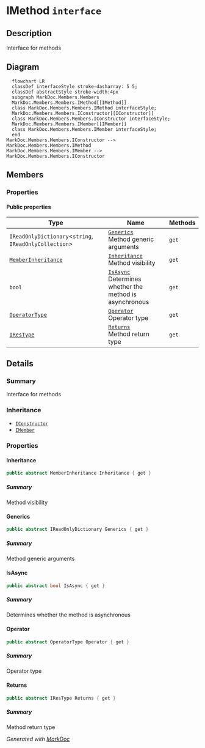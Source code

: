 # IMethod `interface`

## Description
Interface for methods

## Diagram
```mermaid
  flowchart LR
  classDef interfaceStyle stroke-dasharray: 5 5;
  classDef abstractStyle stroke-width:4px
  subgraph MarkDoc.Members.Members
  MarkDoc.Members.Members.IMethod[[IMethod]]
  class MarkDoc.Members.Members.IMethod interfaceStyle;
  MarkDoc.Members.Members.IConstructor[[IConstructor]]
  class MarkDoc.Members.Members.IConstructor interfaceStyle;
  MarkDoc.Members.Members.IMember[[IMember]]
  class MarkDoc.Members.Members.IMember interfaceStyle;
  end
MarkDoc.Members.Members.IConstructor --> MarkDoc.Members.Members.IMethod
MarkDoc.Members.Members.IMember --> MarkDoc.Members.Members.IConstructor
```

## Members
### Properties
#### Public  properties
| Type | Name | Methods |
| --- | --- | --- |
| `IReadOnlyDictionary`&lt;`string`, `IReadOnlyCollection`&gt; | [`Generics`](markdoc/members/members/IMethod.md#generics)<br>Method generic arguments | `get` |
| [`MemberInheritance`](../enums/MemberInheritance.md) | [`Inheritance`](markdoc/members/members/IMethod.md#inheritance)<br>Method visibility | `get` |
| `bool` | [`IsAsync`](markdoc/members/members/IMethod.md#isasync)<br>Determines whether the method is asynchronous | `get` |
| [`OperatorType`](../enums/OperatorType.md) | [`Operator`](markdoc/members/members/IMethod.md#operator)<br>Operator type | `get` |
| [`IResType`](../resolvedtypes/IResType.md) | [`Returns`](markdoc/members/members/IMethod.md#returns)<br>Method return type | `get` |

## Details
### Summary
Interface for methods

### Inheritance
 - [
`IConstructor`
](./IConstructor.md)
 - [
`IMember`
](./IMember.md)

### Properties
#### Inheritance
```csharp
public abstract MemberInheritance Inheritance { get }
```
##### Summary
Method visibility

#### Generics
```csharp
public abstract IReadOnlyDictionary Generics { get }
```
##### Summary
Method generic arguments

#### IsAsync
```csharp
public abstract bool IsAsync { get }
```
##### Summary
Determines whether the method is asynchronous

#### Operator
```csharp
public abstract OperatorType Operator { get }
```
##### Summary
Operator type

#### Returns
```csharp
public abstract IResType Returns { get }
```
##### Summary
Method return type

*Generated with* [*MarkDoc*](https://github.com/hailstorm75/MarkDoc.Core)
